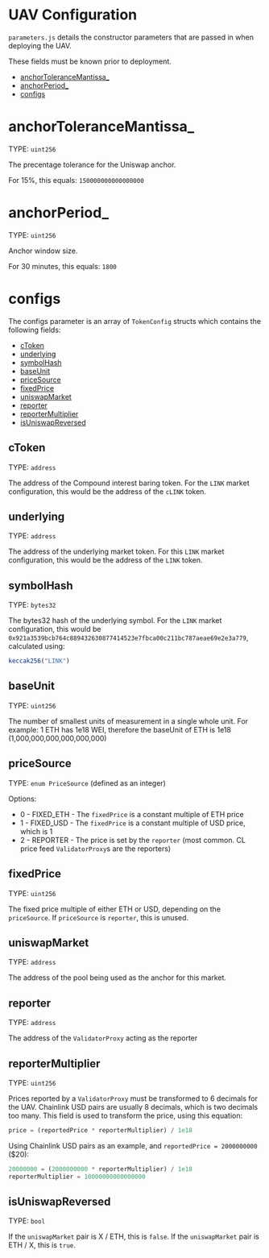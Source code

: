 # UAV Configuration

`parameters.js` details the constructor parameters that are passed in when deploying the UAV.

These fields must be known prior to deployment.

- [anchorToleranceMantissa_](#anchortolerancemantissa_)
- [anchorPeriod_](#anchorperiod_)
- [configs](#configs)

# anchorToleranceMantissa_

TYPE: `uint256`

The precentage tolerance for the Uniswap anchor.

For 15%, this equals: `150000000000000000`

# anchorPeriod_

TYPE: `uint256`

Anchor window size.

For 30 minutes, this equals: `1800`

# configs

The configs parameter is an array of `TokenConfig` structs which contains the following fields:

- [cToken](#ctoken)
- [underlying](#underlying)
- [symbolHash](#symbolhash)
- [baseUnit](#baseunit)
- [priceSource](#pricesource)
- [fixedPrice](#fixedprice)
- [uniswapMarket](#uniswapmarket)
- [reporter](#reporter)
- [reporterMultiplier](#reportermultiplier)
- [isUniswapReversed](#isuniswapreversed)

## cToken

TYPE: `address`

The address of the Compound interest baring token. For the `LINK` market configuration, this would be the address of the `cLINK` token.

## underlying

TYPE: `address`

The address of the underlying market token. For this `LINK` market configuration, this would be the address of the `LINK` token.

## symbolHash

TYPE: `bytes32`

The bytes32 hash of the underlying symbol. For the `LINK` market configuration, this would be `0x921a3539bcb764c889432630877414523e7fbca00c211bc787aeae69e2e3a779`, calculated using:

```javascript
keccak256("LINK")
```

## baseUnit

TYPE: `uint256`

The number of smallest units of measurement in a single whole unit. For example: 1 ETH has 1e18 WEI, therefore the baseUnit of ETH is 1e18 (1,000,000,000,000,000,000)

## priceSource

TYPE: `enum PriceSource` (defined as an integer)

Options:

- 0 - FIXED_ETH - The `fixedPrice` is a constant multiple of ETH price
- 1 - FIXED_USD - The `fixedPrice` is a constant multiple of USD price, which is 1
- 2 - REPORTER - The price is set by the `reporter` (most common. CL price feed `ValidatorProxy`s are the reporters)

## fixedPrice

TYPE: `uint256`

The fixed price multiple of either ETH or USD, depending on the `priceSource`. If `priceSource` is `reporter`, this is unused.

## uniswapMarket

TYPE: `address`

The address of the pool being used as the anchor for this market.

## reporter

TYPE: `address`

The address of the `ValidatorProxy` acting as the reporter

## reporterMultiplier

TYPE: `uint256`

Prices reported by a `ValidatorProxy` must be transformed to 6 decimals for the UAV. Chainlink USD pairs are usually 8 decimals, which is two decimals too many. This field is used to transform the price, using this equation:

```javascript
price = (reportedPrice * reporterMultiplier) / 1e18
```

Using Chainlink USD pairs as an example, and `reportedPrice = 2000000000` ($20):

```javascript
20000000 = (2000000000 * reporterMultiplier) / 1e18
reporterMultiplier = 10000000000000000
```

## isUniswapReversed

TYPE: `bool`

If the `uniswapMarket` pair is X / ETH, this is `false`.
If the `uniswapMarket` pair is ETH / X, this is `true`.
